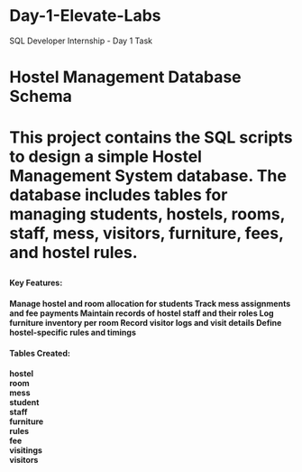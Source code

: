 # Day-1-Elevate-Labs
SQL Developer Internship - Day 1 Task

<h1>Hostel Management Database Schema<h1>

This project contains the SQL scripts to design a simple Hostel Management System database. The database includes tables for managing students, hostels, rooms, staff, mess, visitors, furniture, fees, and hostel rules.

<h4>Key Features:<h4>
Manage hostel and room allocation for students
Track mess assignments and fee payments
Maintain records of hostel staff and their roles
Log furniture inventory per room
Record visitor logs and visit details
Define hostel-specific rules and timings

<h4>Tables Created:<h4>
hostel <br>
room  <br>
mess  <br>
student  <br>
staff  <br>
furniture  <br>
rules  <br>
fee  <br>
visitings  <br>
visitors  


